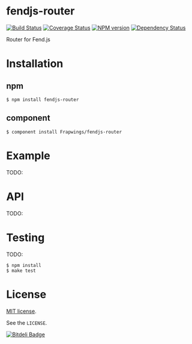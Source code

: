 # fendjs-router

[![Build Status](https://travis-ci.org/Frapwings/fendjs-router.png?branch=master)](https://travis-ci.org/Frapwings/fendjs-router) [![Coverage Status](https://coveralls.io/repos/Frapwings/fendjs-router/badge.png)](https://coveralls.io/r/Frapwings/fendjs-router) [![NPM version](https://badge.fury.io/js/fendjs-router.png)](http://badge.fury.io/js/fendjs-router) [![Dependency Status](https://david-dm.org/Frapwings/fendjs-router.png)](https://david-dm.org/Frapwings/fendjs-router)

Router for Fend.js

# Installation

## npm

```
$ npm install fendjs-router
```

## component

```
$ component install Frapwings/fendjs-router
```

# Example

TODO:

# API

TODO:

# Testing

TODO:
```
$ npm install
$ make test
```

# License

[MIT license](http://www.opensource.org/licenses/mit-license.php).

See the `LICENSE`.


[![Bitdeli Badge](https://d2weczhvl823v0.cloudfront.net/Frapwings/fendjs-router/trend.png)](https://bitdeli.com/free "Bitdeli Badge")

